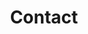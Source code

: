---
title: "Contact"
description : "this is a meta description"

office:
  title : "Head Office"
  mobile : "+27610551773 - +27836837575"
  email : "comptonblingza1985@gmail.com"
  location : "45 rosehaven drive, Forrest haven, Phoenix, 4068"
  content : "Lorem ipsum dolor sit amet, consetetur sadipscing elitr, sed diam nonumy eirmod tempor invidunt ut labore et dolore magna"

# opennig hour
opennig_hour:
  title : "Opening Hours"
  day_time:
    - "Monday: 9:00 - 19:00"
    - "Tuesday: 9:00 - 19:00"
    - "Wednesday: 9:00 - 19:00"
    - "Thursday: 9:00 - 19:00"
    - "Friday: 9:00 - 19:00"
    - "Saturday: 9:00 - 19:00"
    - "sunday: 9:00 - 19:00"
    
draft: false
---